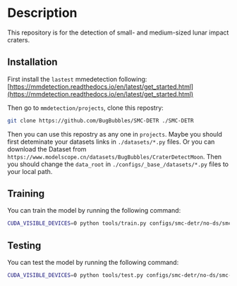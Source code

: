 # Description

This repository is for the detection of small- and medium-sized lunar impact craters. 

## Installation

First install the `lastest` mmedetection following: [https://mmdetection.readthedocs.io/en/latest/get_started.html](https://mmdetection.readthedocs.io/en/latest/get_started.html)

Then go to `mmdetection/projects`, clone this repostry:

```bash
git clone https://github.com/BugBubbles/SMC-DETR ./SMC-DETR
```

Then you can use this repostry as any one in `projects`. Maybe you should first deteminate your datasets links in `./datasets/*.py` files. Or you can download the Dataset from `https://www.modelscope.cn/datasets/BugBubbles/CraterDetectMoon`. Then you should change the `data_root` in `./configs/_base_/datasets/*.py` files to your local path.

## Training
You can train the model by running the following command:

```bash
CUDA_VISIBLE_DEVICES=0 python tools/train.py configs/smc-detr/no-ds/smc-detr_4sr50_8xb2-200e_bo.py
```

## Testing
You can test the model by running the following command:
```bash
CUDA_VISIBLE_DEVICES=0 python tools/test.py configs/smc-detr/no-ds/smc-detr_4sr50_8xb2-200e_bo.py work_dirs/smc-detr_4sr50_8xb2-200e_bo/latest.pth
```